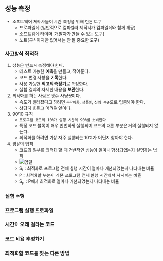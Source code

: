 ## 성능 측정
- 소프트웨어 제작사들이 시간 측정을 위해 만든 도구
    - 프로파일러 (일반적으로 컴파일러 제작사가 컴파일러와 함께 제공)
    - 소프트웨어 타이머 (개발자가 만들 수 있는 도구)
    - 노트(구식이지만 없어서는 안 될 중요한 도구)
### 사고방식 최적화
1. 성능은 반드시 측정해야 한다.
    - 테스트 가능한 **예측**을 만들고, 적어둔다.
    - 코드 변경 사항을 **기록**한다.
    - 사용 가능한 **최고의 측정기**로 측정한다.
    - 실험 결과의 자세한 내용을 **보관**한다.
2. 최적화를 하는 사람은 맹수 사냥꾼이다.
    - 속도가 빨라졌다고 하려면 `무작위화`, `샘플링`, `신뢰 수준`으로 입증해야 한다.
    - 상당히 힘들고 어려운 일이다.
3. 90/10 규칙
    - `프로그램 코드의 10%가 실행 시간의 90%를 소비한다`
    - 특정 코드 블록이 매우 빈번하게 실행되며 코드의 다른 부분은 거의 실행되지 않는다.
    - 최적화를 하려면 가장 자주 실행되는 10%가 어딘지 찾아야 한다.
4. 암달의 법칙
    - 코드의 일부를 최적화 할 때 전반적인 성능이 얼마나 향상되었는지 설명하는 법칙
    - ![암달](https://user-images.githubusercontent.com/21440957/78467487-51167b80-7748-11ea-802b-228ddf3a656f.PNG)
    - S<sub>t</sub> : 최적화로 프로그램 전체 실행 시간이 얼마나 개선되었는지 나타내는 비율
    - P : 최적화할 부분이 기존 프로그램 전체 실행 시간에서 차지하는 비율
    - S<sub>p</sub> : P에서 최적화로 얼마나 개선되었는지 나타내는 비율

### 실험 수행

### 프로그램 실행 프로파일
 
### 시간이 오래 걸리는 코드

### 코드 비용 추정하기

### 최적화할 코드를 찾는 다른 방법
